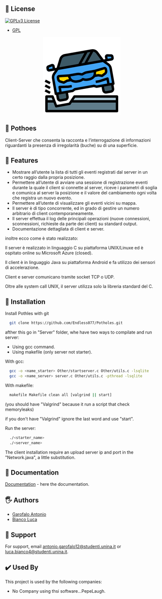 ## 💾 License

[![GPLv3 License](https://img.shields.io/badge/License-GPL%20v3-yellow.svg)](https://opensource.org/licenses/)

- [GPL](https://www.gnu.org/licenses/gpl-3.0.en.html)
 
<p align="center">
 <img src="https://github.com/Endless077/Potholes/blob/main/Client/app/src/main/res/drawable/pothole_centoventotto.png" />
</p>

## 🚗 Pothoes

Client-Server che consenta la racconta e l’interrogazione di informazioni riguardanti la presenza di irregolarità (buche) su di una superficie.


## 🚀 Features

- Mostrare all’utente la lista di tutti gli eventi registrati dal server in un certo raggio dalla propria posizione.
- Permettere all’utente di avviare una sessione di registrazione eventi durante la quale il client si connette al server, riceve i parametri di soglia e comunica al server la posizione e il valore del cambiamento ogni volta che registra un nuovo evento.
- Permettere all’utente di visualizzare gli eventi vicini su mappa.
- Il server è di tipo concorrente, ed in grado di gestire un numero arbitrario di client contemporaneamente.
- Il server effettua il log delle principali operazioni (nuove connessioni, sconnessioni, richieste da parte dei client) su standard output.
- Documentazione dettagliata di client e server.

inoltre ecco come è stato realizzato:

Il server è realizzato in linguaggio C su piattaforma UNIX/Linuxe ed è ospitato online su Microsoft Azure (closed).

Il client è in linguaggio Java su piattaforma Android e fa utilizzo dei sensori di accelerazione.

Client e server comunicano tramite socket TCP o UDP.

Oltre alle system call UNIX, il server utilizza solo la libreria standard del C.


## 📲 Installation

Install Pothles with git

```bash
  git clone https://github.com/Endless077/Potholes.git
```

afther this go in "Server" folder, whe have two ways
to compilate and run server:

- Using gcc command.
- Using makefile (only server not starter).

With gcc:
```bash
  gcc -o <name_starter> Other/startserver.c Other/utils.c -lsqlite
  gcc -o <name_server> server.c Other/utils.c -pthread -lsqlite
```

With makefile:
```bash
  makefile Makefile clean all [valgrind || start]
```

(you should have "Valgrind" because it run a script that check memoryleaks)

if you don't have "Valgrind" ignore the last word and use "start".

Run the server:
```bash
  ./<starter_name>
  ./<server_name>
```

The client installation require an upload server ip and port
in the "Network.java", a little substitution.
## 📃 Documentation

[Documentation](https://no-link) - here the documentation.


## 🖐 Authors

- [Garofalo Antonio](https://github.com/Endless077)
- [Bianco Luca](https://github.com/Luca-Bianco)


## 📧 Support

For support, email antonio.garofalo12@studenti.unina.it or luca.bianco4@studenti.unina.it.


## ✔️ Used By

This project is used by the following companies:

- No Company using thsi software...PepeLaugh.
